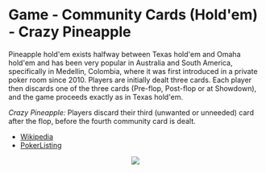 # Game - Community Cards (Hold'em) - Crazy Pineapple

Pineapple hold'em exists halfway between Texas hold'em and Omaha hold'em and has been very popular in Australia and South America, specifically in Medellin, Colombia, where it was first introduced in a private poker room since 2010. Players are initially dealt three cards. Each player then discards one of the three cards (Pre-flop, Post-flop or at Showdown), and the game proceeds exactly as in Texas hold'em.

*Crazy Pineapple:* Players discard their third (unwanted or unneeded) card after the flop, before the fourth community card is dealt.

 * [Wikipedia](https://en.wikipedia.org/wiki/Community_card_poker#Crazy_Pineapple)
 * [PokerListing](http://www.pokerlistings.com/pineapple-rules-complete-rules-strategy-for-crazy-pineapple-poker)

<p align=center><img src="https://github.com/Ericmas001/BluffinMuffin.Protocol/blob/develop/Documentation/Activities/Protocol.Game.Variant.Holdem.CrazyPineapple.png"></p>